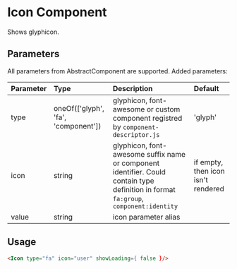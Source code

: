 # Icon Component

Shows glyphicon.

## Parameters

All parameters from AbstractComponent are supported. Added parameters:

| Parameter | Type | Description | Default  |
| --- | :--- | :--- | :--- |
| type  | oneOf(['glyph', 'fa', 'component'])   | glyphicon, font-awesome or custom component registred by ``component-descriptor.js`` | 'glyph' |
| icon  | string   | glyphicon, font-awesome suffix name or component identifier. Could contain type definition in format ``fa:group``, ``component:identity`` | if empty, then icon isn't rendered |
| value  | string   |  icon parameter alias  |  ||

## Usage

```html
<Icon type="fa" icon="user" showLoading={ false }/>
```
